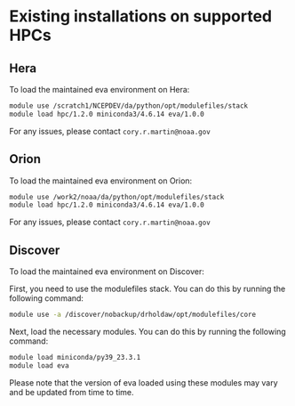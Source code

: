 # Existing installations on supported HPCs

## Hera
To load the maintained eva environment on Hera:
``` bash
module use /scratch1/NCEPDEV/da/python/opt/modulefiles/stack
module load hpc/1.2.0 miniconda3/4.6.14 eva/1.0.0
```

For any issues, please contact `cory.r.martin@noaa.gov`

## Orion
To load the maintained eva environment on Orion:

``` bash
module use /work2/noaa/da/python/opt/modulefiles/stack
module load hpc/1.2.0 miniconda3/4.6.14 eva/1.0.0
```

For any issues, please contact `cory.r.martin@noaa.gov`

## Discover
To load the maintained eva environment on Discover:

First, you need to use the modulefiles stack. You can do this by running the following command:

``` bash
module use -a /discover/nobackup/drholdaw/opt/modulefiles/core
```

Next, load the necessary modules. You can do this by running the following command:

``` bash
module load miniconda/py39_23.3.1
module load eva
```

Please note that the version of eva loaded using these modules may vary and be updated from time to time.


